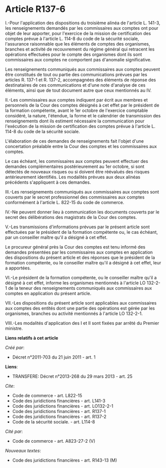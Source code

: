 # Article R137-6

I.-Pour l'application des dispositions du troisième alinéa de l'article L. 141-3, les renseignements demandés par les
commissaires aux comptes ont pour objet de leur apporter, pour l'exercice de la mission de certification des comptes prévue à
l'article L. 114-8 du code de la sécurité sociale, l'assurance raisonnable que les éléments de comptes des organismes,
branches et activité de recouvrement du régime général qui retracent les opérations effectuées pour le compte des organismes
dont ils sont commissaires aux comptes ne comportent pas d'anomalie significative. 

Les renseignements communiqués aux commissaires aux comptes peuvent être constitués de tout ou partie des communications
prévues par les articles R. 137-1 et R. 137-2, accompagnées des éléments de réponse des destinataires de ces communications
et d'une note d'analyse de ces éléments, ainsi que de tout document autre que ceux mentionnés au IV. 

II.-Les commissaires aux comptes indiquent par écrit aux membres et personnels de la Cour des comptes désignés à cet effet
par le président de la formation compétente, avant le 1er octobre de l'exercice comptable considéré, la nature, l'étendue, la
forme et le calendrier de transmission des renseignements dont ils estiment nécessaire la communication pour l'exécution de
la mission de certification des comptes prévue à l'article L. 114-8 du code de la sécurité sociale. 

L'élaboration de ces demandes de renseignements fait l'objet d'une concertation préalable entre la Cour des comptes et les
commissaires aux comptes. 

Le cas échéant, les commissaires aux comptes peuvent effectuer des demandes complémentaires postérieurement au 1er octobre,
si sont détectés de nouveaux risques ou si doivent être réévalués des risques antérieurement identifiés. Les modalités
prévues aux deux alinéas précédents s'appliquent à ces demandes. 

III.-Les renseignements communiqués aux commissaires aux comptes sont couverts par le secret professionnel des commissaires
aux comptes conformément à l'article L. 822-15 du code de commerce. 

IV.-Ne peuvent donner lieu à communication les documents couverts par le secret des délibérations des magistrats de la Cour
des comptes. 

V.-Les transmissions d'informations prévues par le présent article sont effectuées par le président de la formation
compétente ou, le cas échéant, par un conseiller maître qu'il a désigné à cet effet. 

Le procureur général près la Cour des comptes est tenu informé des demandes présentées par les commissaires aux comptes en
application des dispositions du présent article et des réponses que le président de la formation compétente, ou le conseiller
maître qu'il a désigné à cet effet, leur a apportées. 

VI.-Le président de la formation compétente, ou le conseiller maître qu'il a désigné à cet effet, informe les organismes
mentionnés à l'article LO 132-2-1 de la teneur des renseignements communiqués aux commissaires aux comptes en application du
présent article. 

VII.-Les dispositions du présent article sont applicables aux commissaires aux comptes des entités dont une partie des
opérations est gérée par les organismes, branches ou activité mentionnés à l'article LO 132-2-1. 

VIII.-Les modalités d'application des I et II sont fixées par arrêté du Premier ministre.

**Liens relatifs à cet article**

_Créé par_:

  - Décret n°2011-703 du 21 juin 2011 - art. 1

**Liens**:

  - TRANSFERE: Décret n°2013-268 du 29 mars 2013 - art. 25

_Cite_:

  - Code de commerce - art. L822-15
  - Code des juridictions financières - art. L141-3
  - Code des juridictions financières - art. LO132-2-1
  - Code des juridictions financières - art. R137-1
  - Code des juridictions financières - art. R137-2
  - Code de la sécurité sociale. - art. L114-8

_Cité par_:

  - Code de commerce - art. A823-27-2 (V)

_Nouveaux textes_:

  - Code des juridictions financières - art. R143-13 (M)
